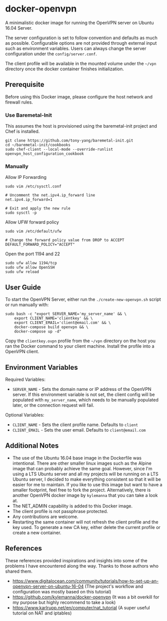 # docker-openvpn
A minimalistic docker image for running the OpenVPN server on Ubuntu 16.04 Server.

The server configuration is set to follow convention and defaults as much as possible. Configurable options are not provided through external input such as environment variables. Users can always change the server configuration under the `config/server.conf`.

The client profile will be available in the mounted volume under the `~/vpn` directory once the docker container finishes initialization.


## Prerequisite
Before using this Docker image, please configure the host network and firewall rules.

### Use Baremetal-Init
This assumes the host is provisioned using the baremetal-init project and Chef is installed.
```
git clone https://github.com/tony-yang/baremetal-init.git
cd ~/baremetal-init/cookbooks
sudo chef-client --local-mode --override-runlist openvpn_host_configuration_cookbook
```

### Manually
Allow IP Forwarding
```
sudo vim /etc/sysctl.conf

# Uncomment the net.ipv4.ip_forward line
net.ipv4.ip_forward=1

# Exit and apply the new rule
sudo sysctl -p
```

Allow UFW forward policy
```
sudo vim /etc/default/ufw

# Change the forward policy value from DROP to ACCEPT
DEFAULT_FORWARD_POLICY="ACCEPT"
```

Open the port 1194 and 22
```
sudo ufw allow 1194/tcp
sudo ufw allow OpenSSH
sudo ufw reload
```


## User Guide
To start the OpenVPN Server, either run the `./create-new-openvpn.sh` script or run manually with:
```
sudo bash -c "export SERVER_NAME='my_server_name' && \
    export CLIENT_NAME='clientkey' && \
    export CLIENT_EMAIL='client@email.com' && \
    docker-compose build openvpn && \
    docker-compose up -d"
```

Copy the `clientkey.ovpn` profile from the `~/vpn` directory on the host you ran the Docker command to your client machine. Install the profile into a OpenVPN client.


## Environment Variables
Required Variables:
- `SERVER_NAME` - Sets the domain name or IP address of the OpenVPN server. If this environment variable is not set, the client config will be populated with `my_server_name`, which needs to be manually populated later, or the connection request will fail.

Optional Variables:
- `CLIENT_NAME` - Sets the client profile name. Defaults to `client`
- `CLIENT_EMAIL` - Sets the user email. Defaults to `client@email.com`


## Additional Notes
- The use of the Ubuntu 16.04 base image in the Dockerfile was intentional. There are other smaller linux images such as the Alpine image that can probably achieve the same goal. However, since I'm using a LTS Ubuntu server and all my projects will be running on a LTS Ubuntu server, I decided to make everything consistent so that it will be easier for me to maintain. If you like to use this image but want to have a smaller footprint, feel free to fork the project. Alternatively, there is another OpenVPN docker image by `kylemanna` that you can take a look at.
- The NET_ADMIN capability is added to this Docker image.
- The client profile is not passphrase protected.
- Any contributions are welcome.
- Restarting the same container will not refresh the client profile and the key used. To generate a new CA key, either delete the current profile or create a new container.


## References
These references provided inspirations and insights into some of the problems I have encountered along the way. Thanks to those authors who shared them.

- https://www.digitalocean.com/community/tutorials/how-to-set-up-an-openvpn-server-on-ubuntu-16-04 (The project's workflow and configuration was mostly based on this tutorial)
- https://github.com/kylemanna/docker-openvpn (It was a bit overkill for my purpose but highly recommend to take a look)
- https://www.karlrupp.net/en/computer/nat_tutorial (A super useful tutorial on NAT and iptables)
